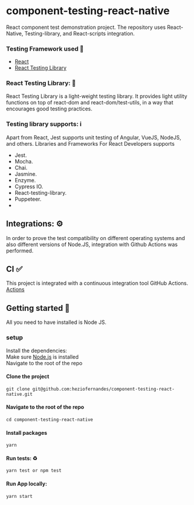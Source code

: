 # component-testing-react-native
React component test demonstration project.
The repository uses React-Native, Testing-library, and React-scripts integration.

### Testing Framework used 🤖
* [React](https://create-react-app.dev/docs/adding-typescript/#getting-started-with-typescript-and-react)
* [React Testing Library](https://testing-library.com/docs/react-testing-library/intro/)

### React Testing Library: 🧪
React Testing Library is a light-weight testing library.  It provides light utility functions on top of react-dom and react-dom/test-utils, in a way that encourages good testing practices.

### Testing library supports: ℹ️
Apart from React, Jest supports unit testing of Angular, VueJS, NodeJS, and others.
Libraries and Frameworks For React Developers supports
* Jest.
* Mocha.
* Chai.
* Jasmine.
* Enzyme.
* Cypress IO.
* React-testing-library.
* Puppeteer.
* 
## Integrations: ⚙️
In order to prove the test compatibility on different operating systems and also different versions of Node.JS, integration with Github Actions was performed.

## CI ✅
This project is integrated with a continuous integration tool GitHub Actions.
[Actions](https://github.com/heziofernandes/component-testing-react-native/actions)


## Getting started 🥁
All you need to have installed is Node JS.
### setup

Install the dependencies:<br/>
Make sure [Node.js](https://nodejs.org/) is installed <br/>
Navigate to the root of the repo <br/>

#### Clone the project
```
git clone git@github.com:heziofernandes/component-testing-react-native.git
```

#### Navigate to the root of the repo 
```
cd component-testing-react-native
```

#### Install packages
```
yarn
```

#### Run tests: ♻️
```
yarn test or npm test
```

#### Run App locally:
```
yarn start
```
